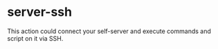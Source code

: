# server-ssh
This action could connect your self-server and execute commands and script on it via SSH.
